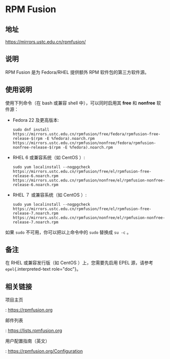 # RPM Fusion

## 地址

<https://mirrors.ustc.edu.cn/rpmfusion/>

## 说明

RPM Fusion 是为 Fedora/RHEL 提供额外 RPM 软件包的第三方软件源。

## 使用说明

使用下列命令（在 bash 或兼容 shell 中），可以同时启用其 **free** 和
**nonfree** 软件源：

-   Fedora 22 及更高版本:

        sudo dnf install https://mirrors.ustc.edu.cn/rpmfusion/free/fedora/rpmfusion-free-release-$(rpm -E %fedora).noarch.rpm https://mirrors.ustc.edu.cn/rpmfusion/nonfree/fedora/rpmfusion-nonfree-release-$(rpm -E %fedora).noarch.rpm

-   RHEL 6 或兼容系统（如 CentOS ）:

        sudo yum localinstall --nogpgcheck https://mirrors.ustc.edu.cn/rpmfusion/free/el/rpmfusion-free-release-6.noarch.rpm https://mirrors.ustc.edu.cn/rpmfusion/nonfree/el/rpmfusion-nonfree-release-6.noarch.rpm

-   RHEL ７ 或兼容系统（如 CentOS ）:

        sudo yum localinstall --nogpgcheck https://mirrors.ustc.edu.cn/rpmfusion/free/el/rpmfusion-free-release-7.noarch.rpm https://mirrors.ustc.edu.cn/rpmfusion/nonfree/el/rpmfusion-nonfree-release-7.noarch.rpm

如果 `sudo` 不可用，你可以把以上命令中的 `sudo` 替换成 `su -c` 。

## 备注

在 RHEL 或兼容发行版（如 CentOS ）上，您需要先启用 EPEL 源，请参考
`epel`{.interpreted-text role="doc"}。

## 相关链接

项目主页

:   <https://rpmfusion.org>

邮件列表

:   <https://lists.rpmfusion.org>

用户配置指南（英文）

:   <https://rpmfusion.org/Configuration>
